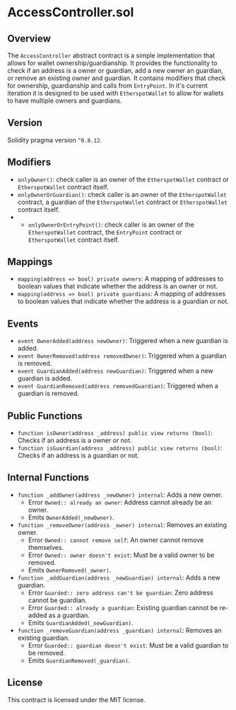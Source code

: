 # AccessController.sol

## Overview
The `AccessController` abstract contract is a simple implementation that allows for wallet ownership/guardianship. It provides the functionality to check if an address is a owner or guardian, add a new owner an guardian, or remove an existing owner and guardian. It contains modifiers that check for ownership, guardianship and calls from `EntryPoint`. In it's current iteration it is designed to be used with `EtherspotWallet` to allow for wallets to have multiple owners and guardians.  

## Version
Solidity pragma version `^0.8.12`.  

## Modifiers
- `onlyOwner()`: check caller is an owner of the `EtherspotWallet` contract or `EtherspotWallet` contract itself.  
- `onlyOwnerOrGuardian()`: check caller is an owner of the `EtherspotWallet` contract, a guardian of the `EtherspotWallet` contract or `EtherspotWallet` contract itself.  
- - `onlyOwnerOrEntryPoint()`: check caller is an owner of the `EtherspotWallet` contract, the `EntryPoint` contract or `EtherspotWallet` contract itself.  

## Mappings
- `mapping(address => bool) private owners`: A mapping of addresses to boolean values that indicate whether the address is an owner or not.  
- `mapping(address => bool) private guardians`: A mapping of addresses to boolean values that indicate whether the address is a guardian or not.  

## Events
- `event OwnerAdded(address newOwner)`: Triggered when a new guardian is added.  
- `event OwnerRemoved(address removedOwner)`: Triggered when a guardian is removed.  
- `event GuardianAdded(address newGuardian)`: Triggered when a new guardian is added.  
- `event GuardianRemoved(address removedGuardian)`: Triggered when a guardian is removed.  

## Public Functions
- `function isOwner(address _address) public view returns (bool)`: Checks if an address is a owner or not.  
- `function isGuardian(address _address) public view returns (bool)`: Checks if an address is a guardian or not.  

## Internal Functions
- `function _addOwner(address _newOwner) internal`: Adds a new owner.
  - Error `Owned:: already an owner`: Address cannot already be an owner.
  - Emits `OwnerAdded(_newOwner)`.  
- `function _removeOwner(address _owner) internal`: Removes an existing owner.
  - Error `Owned:: cannot remove self`: An owner cannot remove themselves.
  - Error `Owned:: owner doesn't exist`: Must be a valid owner to be removed.
  - Emits `OwnerRemoved(_owner)`.  
- `function _addGuardian(address _newGuardian) internal`: Adds a new guardian.
  - Error `Guarded:: zero address can't be guardian`: Zero address cannot be guardian.
  - Error `Guarded:: already a guardian`: Existing guardian cannot be re-added as a guardian.
  - Emits `GuardianAdded(_newGuardian)`.  
- `function _removeGuardian(address _guardian) internal`: Removes an existing guardian.
  - Error `Guarded:: guardian doesn't exist`: Must be a valid guardian to be removed.
  - Emits `GuardianRemoved(_guardian)`.  

## License
This contract is licensed under the MIT license.  